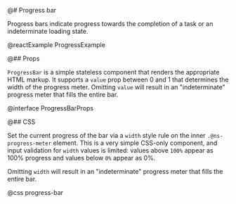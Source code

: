 @# Progress bar

Progress bars indicate progress towards the completion of a task or an
indeterminate loading state.

@reactExample ProgressExample

@## Props

`ProgressBar` is a simple stateless component that renders the appropriate HTML
markup. It supports a `value` prop between 0 and 1 that determines the width of
the progress meter. Omitting `value` will result in an "indeterminate" progress
meter that fills the entire bar.

@interface ProgressBarProps

@## CSS

Set the current progress of the bar via a `width` style rule on the inner
`.@ns-progress-meter` element. This is a very simple CSS-only component, and
input validation for `width` values is limited: values above `100%` appear as
100% progress and values below `0%` appear as 0%.

Omitting `width` will result in an "indeterminate" progress meter that fills the
entire bar.

@css progress-bar
